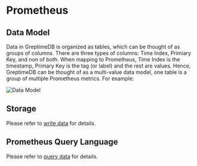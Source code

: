 # Prometheus

## Data Model

Data in GreptimeDB is organized as tables, which can be thought of as groups of columns. There are three types of columns: Time Index, Primiary Key, and non of both. When mapping to Prometheus, Time Index is the timestamp, Primary Key is the tag (or label) and the rest are values. Hence, GreptimeDB can be thought of as a multi-value data model, one table is a group of multiple Prometheus metrics. For example:

![Data Model](/PromQL-multi-value-data-model.png)

## Storage

Please refer to [write data](../write-data/prometheus.md) for details.

## Prometheus Query Language

Please refer to [query data](../query-data/promql.md) for details.